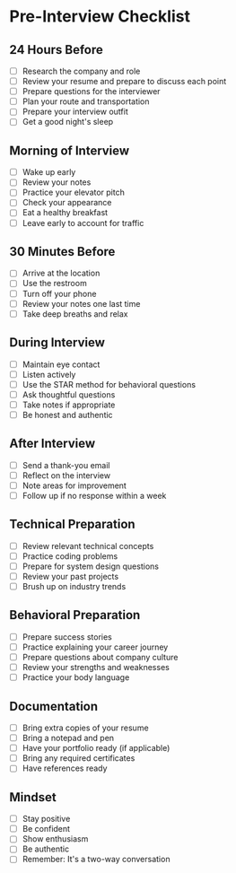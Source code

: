 # Pre-Interview Checklist

## 24 Hours Before
- [ ] Research the company and role
- [ ] Review your resume and prepare to discuss each point
- [ ] Prepare questions for the interviewer
- [ ] Plan your route and transportation
- [ ] Prepare your interview outfit
- [ ] Get a good night's sleep

## Morning of Interview
- [ ] Wake up early
- [ ] Review your notes
- [ ] Practice your elevator pitch
- [ ] Check your appearance
- [ ] Eat a healthy breakfast
- [ ] Leave early to account for traffic

## 30 Minutes Before
- [ ] Arrive at the location
- [ ] Use the restroom
- [ ] Turn off your phone
- [ ] Review your notes one last time
- [ ] Take deep breaths and relax

## During Interview
- [ ] Maintain eye contact
- [ ] Listen actively
- [ ] Use the STAR method for behavioral questions
- [ ] Ask thoughtful questions
- [ ] Take notes if appropriate
- [ ] Be honest and authentic

## After Interview
- [ ] Send a thank-you email
- [ ] Reflect on the interview
- [ ] Note areas for improvement
- [ ] Follow up if no response within a week

## Technical Preparation
- [ ] Review relevant technical concepts
- [ ] Practice coding problems
- [ ] Prepare for system design questions
- [ ] Review your past projects
- [ ] Brush up on industry trends

## Behavioral Preparation
- [ ] Prepare success stories
- [ ] Practice explaining your career journey
- [ ] Prepare questions about company culture
- [ ] Review your strengths and weaknesses
- [ ] Practice your body language

## Documentation
- [ ] Bring extra copies of your resume
- [ ] Bring a notepad and pen
- [ ] Have your portfolio ready (if applicable)
- [ ] Bring any required certificates
- [ ] Have references ready

## Mindset
- [ ] Stay positive
- [ ] Be confident
- [ ] Show enthusiasm
- [ ] Be authentic
- [ ] Remember: It's a two-way conversation 